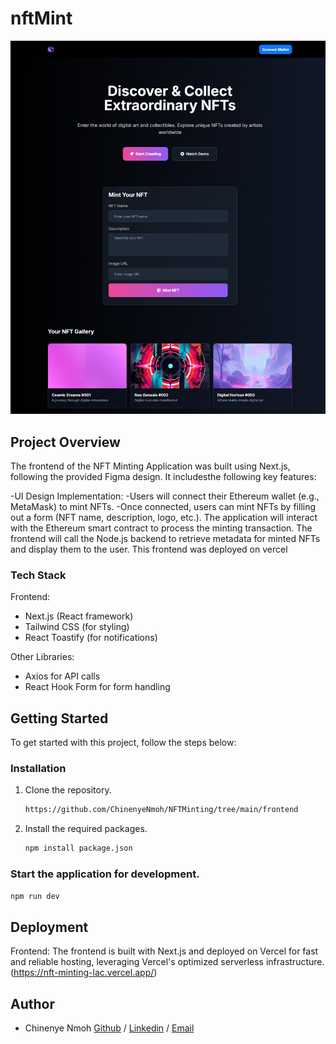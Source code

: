 # nftMint

![Homepage](nft.png)

## Project Overview

The frontend of the NFT Minting Application was built using Next.js, following the provided Figma design. It includesthe following key features:

-UI Design Implementation:
-Users will connect their Ethereum wallet (e.g., MetaMask) to mint NFTs.
-Once connected, users can mint NFTs by filling out a form (NFT name, description, logo, etc.).
The application will interact with the Ethereum smart contract to process the minting transaction.
The frontend will call the Node.js backend to retrieve metadata for minted NFTs and display them to the user.
This frontend was deployed on vercel


### Tech Stack

Frontend:

- Next.js (React framework)
- Tailwind CSS (for styling)
- React Toastify (for notifications)


Other Libraries:

- Axios for API calls
- React Hook Form for form handling

## Getting Started

To get started with this project, follow the steps below:

### Installation

1. Clone the repository.

   ```sh
   https://github.com/ChinenyeNmoh/NFTMinting/tree/main/frontend

   ```

2. Install the required packages.

   ```sh
   npm install package.json
   ```



### Start the application for development.

```sh
npm run dev 

```

## Deployment

Frontend: The frontend is built with Next.js and deployed on Vercel for fast and reliable hosting, leveraging Vercel's optimized serverless infrastructure.
(https://nft-minting-lac.vercel.app/)



## Author

- Chinenye Nmoh [Github](https://github.com/ChinenyeNmoh/) / [Linkedin](https://www.linkedin.com/in/chinenye-nmoh-88479699/) / [Email](chinenyeumeaku@gmail.com)